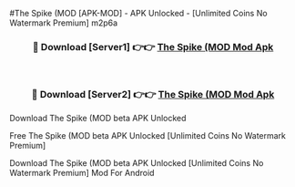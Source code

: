 #The Spike (MOD [APK-MOD] - APK Unlocked - [Unlimited Coins No Watermark Premium] m2p6a



<div align="center">

<h3>🔴 Download [Server1] 👉👉 <a href="https://momento.my/?title=The_Spike_(MOD">The Spike (MOD Mod Apk</a></h3><br>

<h3>🔴 Download [Server2] 👉👉 <a href="https://momento.my/?title=The_Spike_(MOD">The Spike (MOD Mod Apk</a></h3>
</div>



Download The Spike (MOD beta APK Unlocked

Free The Spike (MOD beta APK Unlocked [Unlimited Coins No Watermark Premium]

Download The Spike (MOD beta APK Unlocked [Unlimited Coins No Watermark Premium] Mod For Android
